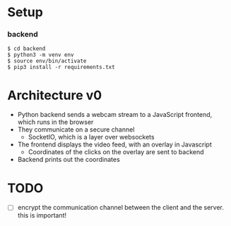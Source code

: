 # Setup

### backend

```
$ cd backend
$ python3 -m venv env
$ source env/bin/activate
$ pip3 install -r requirements.txt
```

# Architecture v0

* Python backend sends a webcam stream to a JavaScript frontend, which runs in the browser
* They communicate on a secure channel
  * SocketIO, which is a layer over websockets
* The frontend displays the video feed, with an overlay in Javascript
  * Coordinates of the clicks on the overlay are sent to backend
* Backend prints out the coordinates

# TODO

* [ ] encrypt the communication channel between the client and the server. this is important!
